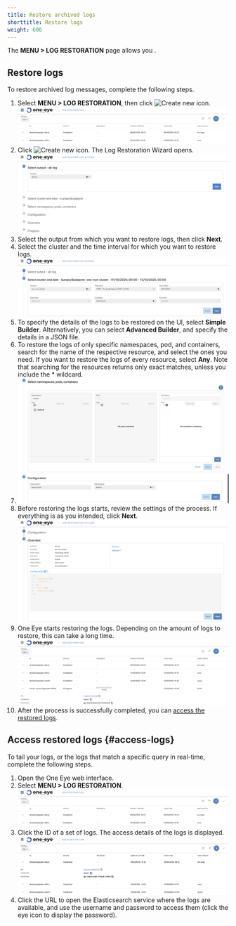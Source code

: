 ```yaml
---
title: Restore archived logs
shorttitle: Restore logs
weight: 600
---
```


The **MENU > LOG RESTORATION** page allows you <!-- FIXME -->.

<!-- FIXME ## Prerequisites-->

## Restore logs

To restore archived log messages, complete the following steps.

1. Select **MENU > LOG RESTORATION**, then click ![Create new icon](/docs/one-eye/headless/icon-create-new.png).
    ![Restored logs list](restored-logs-list.png)
1. Click ![Create new icon](/docs/one-eye/headless/icon-create-new.png). The Log Restoration Wizard opens.
    ![Log Restoration Wizard](log-restoration-output.png)
1. Select the output from which you want to restore logs, then click **Next**.
1. Select the cluster and the time interval for which you want to restore logs.
    ![Log Restoration Wizard](log-restoration-cluster.png)
1. To specify the details of the logs to be restored on the UI, select **Simple Builder**. Alternatively, you can select **Advanced Builder**, and specify the details in a JSON file.
1. To restore the logs of only specific namespaces, pod, and containers, search for the name of the respective resource, and select the ones you need. If you want to restore the logs of every resource, select **Any**. Note that searching for the resources returns only exact matches, unless you include the * wildcard.
    ![Filter logs to restore](log-restoration-namespace.png)
1. <!-- FIXME -->
    ![ <!-- FIXME --> ](log-restoration-configuration.png)
1. Before restoring the logs starts, review the settings of the process. If everything is as you intended, click **Next**.
    ![Log Restoration overview](log-restoration-overview.png)
1. One Eye starts restoring the logs. Depending on the amount of logs to restore, this can take a long time.
    ![Log Restoration overview](log-restoration-progress.png)
1. After the process is successfully completed, you can [access the restored logs](#access-logs).

## Access restored logs {#access-logs}

To tail your logs, or the logs that match a specific query in real-time, complete the following steps.

1. Open the One Eye web interface. <!-- FIXME link/xinclude az ingress connectre -->
1. Select **MENU > LOG RESTORATION**.
    ![Restored logs list](restored-logs-list.png)
1. Click the ID of a set of logs. The access details of the logs is displayed.
    ![Restored logs details](restored-logs-details.png)
1. Click the URL to open the Elasticsearch service where the logs are available, and use the username and password to access them (click the eye icon to display the password).

